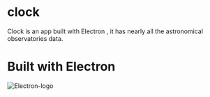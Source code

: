 # clock
Clock is an app built with Electron , it has nearly all the astronomical observatories data.
# Built with Electron
![Electron-logo](https://avatars3.githubusercontent.com/u/13409222?s=200&v=4)
